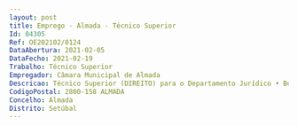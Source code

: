 ```yaml
--- 
layout: post
title: Emprego - Almada - Técnico Superior
Id: 84305
Ref: OE202102/0124
DataAbertura: 2021-02-05
DataFecho: 2021-02-19
Trabalho: Técnico Superior
Empregador: Câmara Municipal de Almada
Descricao: Técnico Superior (DIREITO) para o Departamento Jurídico • Bons conhecimentos de Direito Administrativo (em especial Código doProcedimento Administrativo e Regime Jurídico das Autarquias Locais) • Prática na elaboração de pareceres • Bons conhecimentos do Regime Geral das Contraordenações e prática nainstrução de processos de contraordenação.
CodigoPostal: 2800-158 ALMADA
Concelho: Almada
Distrito: Setúbal
--- 
```

